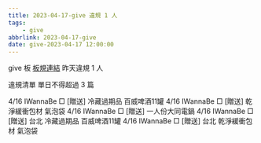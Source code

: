```yaml
---
title: 2023-04-17-give 違規 1 人
tags:
    - give
abbrlink: 2023-04-17-give
date: give-2023-04-17 12:00:00
---
```

give 板 [板規連結](https://www.ptt.cc/bbs/give/M.1612495900.A.C32.html)
昨天違規 1 人
<!-- more -->

違規清單
單日不得超過 3 篇

4/16 IWannaBe □ [贈送] 冷藏過期品 百威啤酒11罐
4/16 IWannaBe □ [贈送] 乾淨緩衝包材 氣泡袋
4/16 IWannaBe □ [贈送] 一人份大同電鍋
4/16 IWannaBe □ [贈送] 台北 冷藏過期品 百威啤酒11罐
4/16 IWannaBe □ [贈送] 台北 乾淨緩衝包材 氣泡袋